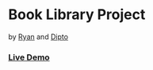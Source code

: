 # Book Library Project

by [Ryan](https://github.com/rvvergara) and [Dipto](https://github.com/dipto0321)

### [Live Demo](https://rawcdn.githack.com/rvvergara/library/f9ce007f9d37b464d6b6fb1780c060a0fedf2f79/index.html)
